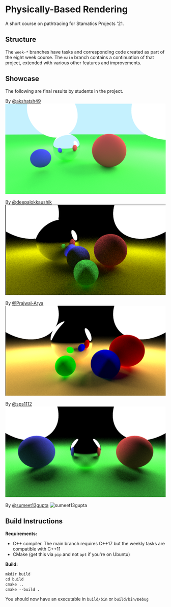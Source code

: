 # Physically-Based Rendering

A short course on pathtracing for Stamatics Projects '21.

## Structure

The `week-*` branches have tasks and corresponding code created as part of the eight week course. The `main` branch contains a continuation of that project, extended with various other features and improvements.

## Showcase 

The following are final results by students in the project.

By [@akshatsh49](https://github.com/akshatsh49)
![akshatsh49](screenshots/showcase/akshat.png)

By [@deepalokkaushik](https://github.com/deepalokkaushik)
![deepalokkaushik](screenshots/showcase/deepalokkaushik.png)

By [@Prajwal-Arya](https://github.com/Prajwal-Arya)
![Prajwal-Arya](screenshots/showcase/prajwal-arya.png)

By [@sps1112](https://github.com/sps1112)
![sps1112](screenshots/showcase/sps.png)

By [@sumeet13gupta](https://github.com/sumeet13gupta)
![sumeet13gupta](screenshots/showcase/sumeet.png)

## Build Instructions

**Requirements:**
- C++ compiler. The main branch requires C++17 but the weekly tasks are compatible with C++11
- CMake (get this via `pip` and not `apt` if you're on Ubuntu)

**Build:**

```
mkdir build
cd build
cmake ..
cmake --build .
```

You should now have an executable in `build/bin` or `build/bin/Debug`
